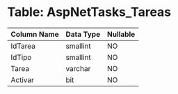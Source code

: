 # Table: AspNetTasks_Tareas

| Column Name | Data Type | Nullable |
|-------------|-----------|----------|
| IdTarea | smallint | NO |
| IdTipo | smallint | NO |
| Tarea | varchar | NO |
| Activar | bit | NO |
